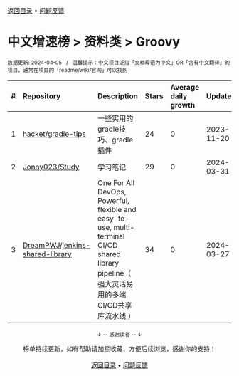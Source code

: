 <a href="https://gitee.com/GrowingGit/GitHub-Chinese-Top-Charts#github中文排行榜">返回目录</a> • <a href="/content/docs/feedback.md">问题反馈</a>

# 中文增速榜 > 资料类 > Groovy
<sub>数据更新: 2024-04-05&nbsp;&nbsp;&nbsp;/&nbsp;&nbsp;&nbsp;温馨提示：中文项目泛指「文档母语为中文」OR「含有中文翻译」的项目，通常在项目的「readme/wiki/官网」可以找到</sub>

|#|Repository|Description|Stars|Average daily growth|Updated|
|:-|:-|:-|:-|:-|:-|
|1|[hacket/gradle-tips](https://github.com/hacket/gradle-tips)|一些实用的gradle技巧、gradle插件|24|0|2023-11-20|
|2|[Jonny023/Study](https://github.com/Jonny023/Study)|学习笔记|29|0|2024-03-31|
|3|[DreamPWJ/jenkins-shared-library](https://github.com/DreamPWJ/jenkins-shared-library)|One For All DevOps, Powerful, flexible and easy-to-use, multi-terminal CI/CD shared library pipeline（ 强大灵活易用的多端CI/CD共享库流水线 ）|34|0|2024-03-27|

<div align="center">
    <p><sub>↓ -- 感谢读者 -- ↓</sub></p>
    榜单持续更新，如有帮助请加星收藏，方便后续浏览，感谢你的支持！
</div>

<br/>

<div align="center"><a href="https://gitee.com/GrowingGit/GitHub-Chinese-Top-Charts#github中文排行榜">返回目录</a> • <a href="/content/docs/feedback.md">问题反馈</a></div>
